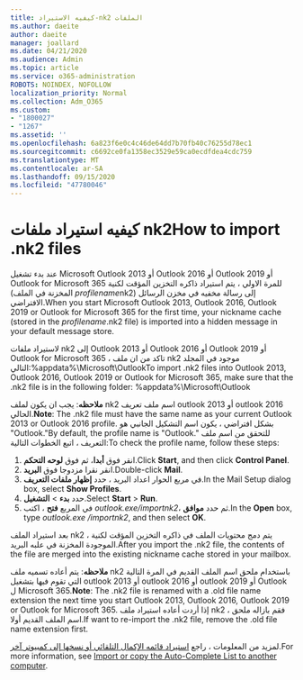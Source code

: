 ```yaml
---
title: كيفيه الاستيراد-nk2 الملفات
ms.author: daeite
author: daeite
manager: joallard
ms.date: 04/21/2020
ms.audience: Admin
ms.topic: article
ms.service: o365-administration
ROBOTS: NOINDEX, NOFOLLOW
localization_priority: Normal
ms.collection: Adm_O365
ms.custom:
- "1800027"
- "1267"
ms.assetid: ''
ms.openlocfilehash: 6a823f6e0c4c46de64dd7b70fb40c76255d78ec1
ms.sourcegitcommit: c6692ce0fa1358ec3529e59ca0ecdfdea4cdc759
ms.translationtype: MT
ms.contentlocale: ar-SA
ms.lasthandoff: 09/15/2020
ms.locfileid: "47780046"
---
```

# <a name="how-to-import-nk2-files"></a><span data-ttu-id="24060-102">كيفيه استيراد ملفات nk2</span><span class="sxs-lookup"><span data-stu-id="24060-102">How to import .nk2 files</span></span> 

<span data-ttu-id="24060-103">عند بدء تشغيل Microsoft Outlook 2013 أو Outlook 2016 أو Outlook 2019 أو Outlook for Microsoft 365 للمرة الاولي ، يتم استيراد ذاكره التخزين المؤقت لكنية (المخزنة في الملف *profilename*nk2) إلى رسالة مخفيه في مخزن الرسائل الافتراضي.</span><span class="sxs-lookup"><span data-stu-id="24060-103">When you start Microsoft Outlook 2013, Outlook 2016, Outlook 2019 or Outlook for Microsoft 365 for the first time, your nickname cache (stored in the *profilename*.nk2 file) is imported into a hidden message in your default message store.</span></span>

<span data-ttu-id="24060-104">لاستيراد ملفات nk2 إلى Outlook 2013 أو Outlook 2016 أو Outlook 2019 أو Outlook for Microsoft 365 ، تاكد من ان ملف nk2 موجود في المجلد التالي:%appdata%\Microsoft\Outlook</span><span class="sxs-lookup"><span data-stu-id="24060-104">To import .nk2 files into Outlook 2013, Outlook 2016, Outlook 2019 or Outlook for Microsoft 365, make sure that the .nk2 file is in the following folder: %appdata%\Microsoft\Outlook</span></span>

<span data-ttu-id="24060-105">**ملاحظه**: يجب ان يكون لملف nk2 اسم ملف تعريف outlook 2013 أو outlook 2016 الحالي.</span><span class="sxs-lookup"><span data-stu-id="24060-105">**Note**: The .nk2 file must have the same name as your current Outlook 2013 or Outlook 2016 profile.</span></span> <span data-ttu-id="24060-106">بشكل افتراضي ، يكون اسم التشكيل الجانبي هو "Outlook."</span><span class="sxs-lookup"><span data-stu-id="24060-106">By default, the profile name is "Outlook."</span></span> <span data-ttu-id="24060-107">للتحقق من اسم ملف التعريف ، اتبع الخطوات التالية:</span><span class="sxs-lookup"><span data-stu-id="24060-107">To check the profile name, follow these steps:</span></span> 
1. <span data-ttu-id="24060-108">انقر فوق **أبدا**، ثم فوق **لوحه التحكم**.</span><span class="sxs-lookup"><span data-stu-id="24060-108">Click **Start**, and then click **Control Panel**.</span></span>
2. <span data-ttu-id="24060-109">انقر نقرا مزدوجا فوق **البريد**.</span><span class="sxs-lookup"><span data-stu-id="24060-109">Double-click **Mail**.</span></span>
3. <span data-ttu-id="24060-110">في مربع الحوار اعداد البريد ، حدد **إظهار ملفات التعريف**.</span><span class="sxs-lookup"><span data-stu-id="24060-110">In the Mail Setup dialog box, select **Show Profiles**.</span></span>
4. <span data-ttu-id="24060-111">حدد **بدء**  >  **التشغيل**.</span><span class="sxs-lookup"><span data-stu-id="24060-111">Select **Start** > **Run**.</span></span>
5. <span data-ttu-id="24060-112">في المربع **فتح** ، اكتب *outlook.exe/importnk2*، ثم حدد **موافق**.</span><span class="sxs-lookup"><span data-stu-id="24060-112">In the **Open** box, type *outlook.exe /importnk2*, and then select **OK**.</span></span> 

<span data-ttu-id="24060-113">بعد استيراد الملف nk2 ، يتم دمج محتويات الملف في ذاكره التخزين المؤقت لكنية الموجودة المخزنة في علبه البريد.</span><span class="sxs-lookup"><span data-stu-id="24060-113">After you import the .nk2 file, the contents of the file are merged into the existing nickname cache stored in your mailbox.</span></span>

<span data-ttu-id="24060-114">**ملاحظه**: يتم أعاده تسميه ملف nk2 باستخدام ملحق اسم الملف القديم في المرة التالية التي تقوم فيها بتشغيل outlook 2013 أو outlook 2016 أو outlook 2019 أو Outlook ل Microsoft 365.</span><span class="sxs-lookup"><span data-stu-id="24060-114">**Note**: The .nk2 file is renamed with a .old file name extension the next time you start Outlook 2013, Outlook 2016, Outlook 2019 or Outlook for Microsoft 365.</span></span> <span data-ttu-id="24060-115">إذا أردت أعاده استيراد ملف nk2 ، فقم بازاله ملحق اسم الملف القديم أولا.</span><span class="sxs-lookup"><span data-stu-id="24060-115">If want to re-import the .nk2 file, remove the .old file name extension first.</span></span>

<span data-ttu-id="24060-116">لمزيد من المعلومات ، راجع [استيراد قائمه الإكمال التلقائي أو نسخها إلى كمبيوتر آخر](https://support.microsoft.com/help/2806550/how-to-import-nk2-files-into-outlook%).</span><span class="sxs-lookup"><span data-stu-id="24060-116">For more information, see [Import or copy the Auto-Complete List to another computer](https://support.microsoft.com/help/2806550/how-to-import-nk2-files-into-outlook%).</span></span>